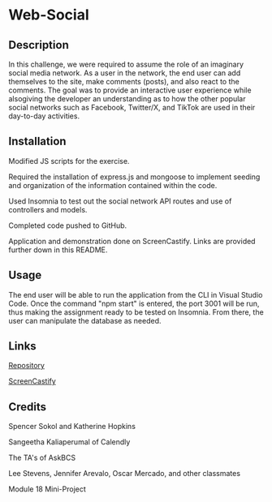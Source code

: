 # Web-Social

## Description
In this challenge, we were required to assume the role of an imaginary social media network. As a user in the network, the end user can add themselves to the site, make comments (posts), and also react to the comments. The goal was to provide an interactive user experience while alsogiving the developer an understanding as to how the other popular social networks such as Facebook, Twitter/X, and TikTok are used in their day-to-day activities. 

## Installation
Modified JS scripts for the exercise.

Required the installation of express.js and mongoose to implement seeding and organization of the information contained within the code.

Used Insomnia to test out the social network API routes and use of controllers and models.

Completed code pushed to GitHub.

Application and demonstration done on ScreenCastify.  Links are provided further down in this README.

## Usage
The end user will be able to run the application from the CLI in Visual Studio Code. Once the command "npm start" is entered, the port 3001 will be run, thus making the assignment ready to be tested on Insomnia. From there, the user can manipulate the database as needed. 

## Links
[Repository](https://github.com/AbeThomas82/Web-Social)

[ScreenCastify](https://drive.google.com/file/d/1LDaTuLIKQGmKXbr3o64OOV5No4YVvUy9/view)

## Credits
Spencer Sokol and Katherine Hopkins

Sangeetha Kaliaperumal of Calendly

The TA's of AskBCS

Lee Stevens, Jennifer Arevalo, Oscar Mercado, and other classmates

Module 18 Mini-Project